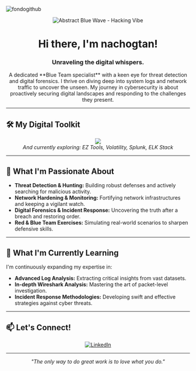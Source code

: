 ![fondogithub](https://github.com/user-attachments/assets/b40274a0-4bdb-440e-b8cf-824a07f8c33e)


<div align="center">
  <img src="https://i.imgur.com/your-image-url.png" alt="Abstract Blue Wave - Hacking Vibe" width="auto"/> <h1>Hi there, I'm nachogtan!</h1>
  <h3>Unraveling the digital whispers.</h3>
</div>

<p align="center">
  A dedicated **Blue Team specialist** with a keen eye for threat detection and digital forensics. I thrive on diving deep into system logs and network traffic to uncover the unseen. My journey in cybersecurity is about proactively securing digital landscapes and responding to the challenges they present.
</p>

---

## 🛠️ My Digital Toolkit

<p align="center">
  <a href="https://skillicons.dev">
    <img src="https://skillicons.dev/icons?i=python,linux,wireshark,kali,vscode,git,github" />
  </a>
  <br>
  <em>And currently exploring: EZ Tools, Volatility, Splunk, ELK Stack</em>
</p>

---

## 🚀 What I'm Passionate About

* **Threat Detection & Hunting:** Building robust defenses and actively searching for malicious activity.
* **Network Hardening & Monitoring:** Fortifying network infrastructures and keeping a vigilant watch.
* **Digital Forensics & Incident Response:** Uncovering the truth after a breach and restoring order.
* **Red & Blue Team Exercises:** Simulating real-world scenarios to sharpen defensive skills.

---

## 🌱 What I'm Currently Learning

I'm continuously expanding my expertise in:

* **Advanced Log Analysis:** Extracting critical insights from vast datasets.
* **In-depth Wireshark Analysis:** Mastering the art of packet-level investigation.
* **Incident Response Methodologies:** Developing swift and effective strategies against cyber threats.

---

## 📫 Let's Connect!

<p align="center">
  <a href="https://www.linkedin.com/in/ignaciogait%C3%A1n" target="_blank">
    <img src="https://img.shields.io/badge/LinkedIn-0077B5?style=for-the-badge&logo=linkedin&logoColor=white" alt="LinkedIn">
  </a>
  </p>

---

<p align="center">
  <i>"The only way to do great work is to love what you do."</i>
</p>
